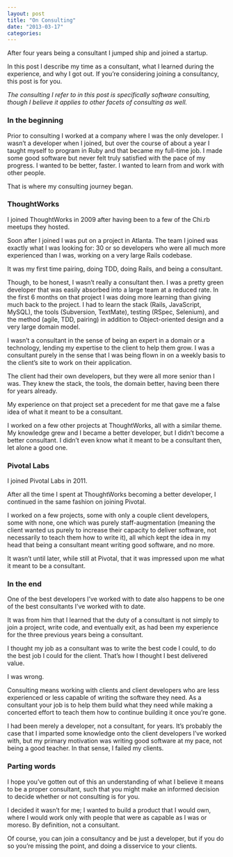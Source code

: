 ```yaml
---
layout: post
title: "On Consulting"
date: "2013-03-17"
categories: 
---
```

After four years being a consultant I jumped ship and joined a startup.

<!--more-->

In this post I describe my time as a consultant, what I learned during the experience, and why I got out. If you’re considering joining a consultancy, this post is for you.

*The consulting I refer to in this post is specifically software consulting, though I believe it applies to other facets of consulting as well.*

### In the beginning

Prior to consulting I worked at a company where I was the only developer. I wasn’t a developer when I joined, but over the course of about a year I taught myself to program in Ruby and that became my full-time job. I made some good software but never felt truly satisfied with the pace of my progress. I wanted to be better, faster. I wanted to learn from and work with other people.

That is where my consulting journey began.

### ThoughtWorks

I joined ThoughtWorks in 2009 after having been to a few of the Chi.rb meetups they hosted.

Soon after I joined I was put on a project in Atlanta. The team I joined was exactly what I was looking for: 30 or so developers who were all much more experienced than I was, working on a very large Rails codebase.

It was my first time pairing, doing TDD, doing Rails, and being a consultant.

Though, to be honest, I wasn’t really a consultant then. I was a pretty green developer that was easily absorbed into a large team at a reduced rate. In the first 6 months on that project I was doing more learning than giving much back to the project. I had to learn the stack (Rails, JavaScript, MySQL), the tools (Subversion, TextMate), testing (RSpec, Selenium), and the method (agile, TDD, pairing) in addition to Object-oriented design and a very large domain model.

I wasn’t a consultant in the sense of being an expert in a domain or a technology, lending my expertise to the client to help them grow. I was a consultant purely in the sense that I was being flown in on a weekly basis to the client’s site to work on their application.

The client had their own developers, but they were all more senior than I was. They knew the stack, the tools, the domain better, having been there for years already.

My experience on that project set a precedent for me that gave me a false idea of what it meant to be a consultant.

I worked on a few other projects at ThoughtWorks, all with a similar theme. My knowledge grew and I became a better developer, but I didn’t become a better consultant. I didn’t even know what it meant to be a consultant then, let alone a good one.

### Pivotal Labs

I joined Pivotal Labs in 2011.

After all the time I spent at ThoughtWorks becoming a better developer, I continued in the same fashion on joining Pivotal.

I worked on a few projects, some with only a couple client developers, some with none, one which was purely staff-augmentation (meaning the client wanted us purely to increase their capacity to deliver software, not necessarily to teach them how to write it), all which kept the idea in my head that being a consultant meant writing good software, and no more.

It wasn’t until later, while still at Pivotal, that it was impressed upon me what it meant to be a consultant.

### In the end

One of the best developers I’ve worked with to date also happens to be one of the best consultants I’ve worked with to date.

It was from him that I learned that the duty of a consultant is not simply to join a project, write code, and eventually exit, as had been my experience for the three previous years being a consultant.

I thought my job as a consultant was to write the best code I could, to do the best job I could for the client. That’s how I thought I best delivered value.

I was wrong.

Consulting means working with clients and client developers who are less experienced or less capable of writing the software they need. As a consultant your job is to help them build what they need while making a concerted effort to teach them how to continue building it once you’re gone.

I had been merely a developer, not a consultant, for years. It’s probably the case that I imparted some knowledge onto the client developers I’ve worked with, but my primary motivation was writing good software at my pace, not being a good teacher. In that sense, I failed my clients.

### Parting words

I hope you’ve gotten out of this an understanding of what I believe it means to be a proper consultant, such that you might make an informed decision to decide whether or not consulting is for you.

I decided it wasn’t for me; I wanted to build a product that I would own, where I would work only with people that were as capable as I was or moreso. By definition, not a consultant.

Of course, you can join a consultancy and be just a developer, but if you do so you’re missing the point, and doing a disservice to your clients.

